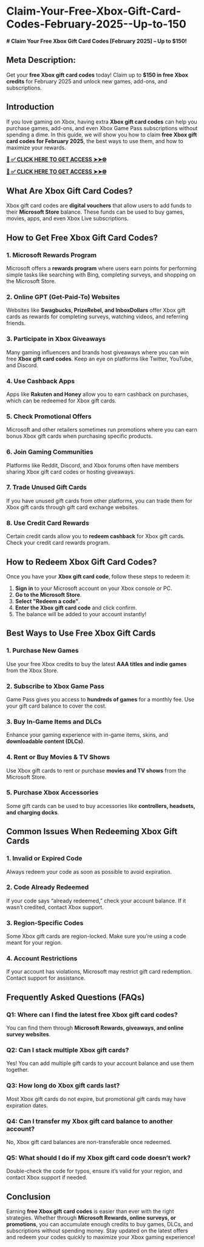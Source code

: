 # Claim-Your-Free-Xbox-Gift-Card-Codes-February-2025--Up-to-150
**# Claim Your Free Xbox Gift Card Codes [February 2025] – Up to $150!**

## **Meta Description:**
Get your **free Xbox gift card codes** today! Claim up to **$150 in free Xbox credits** for February 2025 and unlock new games, add-ons, and subscriptions.

## **Introduction**
If you love gaming on Xbox, having extra **Xbox gift card codes** can help you purchase games, add-ons, and even Xbox Game Pass subscriptions without spending a dime. In this guide, we will show you how to claim **free Xbox gift card codes for February 2025**, the best ways to use them, and how to maximize your rewards.

**[📌 ✅ CLICK HERE TO GET ACCESS ➤➤🌐](https://jahanhubspot.com/xboxgiftcard/)**

**[📌 ✅ CLICK HERE TO GET ACCESS ➤➤🌐](https://jahanhubspot.com/xboxgiftcard/)**

## **What Are Xbox Gift Card Codes?**
Xbox gift card codes are **digital vouchers** that allow users to add funds to their **Microsoft Store** balance. These funds can be used to buy games, movies, apps, and even Xbox Live subscriptions.

## **How to Get Free Xbox Gift Card Codes?**

### **1. Microsoft Rewards Program**
Microsoft offers a **rewards program** where users earn points for performing simple tasks like searching with Bing, completing surveys, and shopping on the Microsoft Store.

### **2. Online GPT (Get-Paid-To) Websites**
Websites like **Swagbucks, PrizeRebel, and InboxDollars** offer Xbox gift cards as rewards for completing surveys, watching videos, and referring friends.

### **3. Participate in Xbox Giveaways**
Many gaming influencers and brands host giveaways where you can win free **Xbox gift card codes**. Keep an eye on platforms like Twitter, YouTube, and Discord.

### **4. Use Cashback Apps**
Apps like **Rakuten and Honey** allow you to earn cashback on purchases, which can be redeemed for Xbox gift cards.

### **5. Check Promotional Offers**
Microsoft and other retailers sometimes run promotions where you can earn bonus Xbox gift cards when purchasing specific products.

### **6. Join Gaming Communities**
Platforms like Reddit, Discord, and Xbox forums often have members sharing Xbox gift card codes or hosting giveaways.

### **7. Trade Unused Gift Cards**
If you have unused gift cards from other platforms, you can trade them for Xbox gift cards through gift card exchange websites.

### **8. Use Credit Card Rewards**
Certain credit cards allow you to **redeem cashback** for Xbox gift cards. Check your credit card rewards program.

## **How to Redeem Xbox Gift Card Codes?**
Once you have your **Xbox gift card code**, follow these steps to redeem it:

1. **Sign in** to your Microsoft account on your Xbox console or PC.
2. **Go to the Microsoft Store**.
3. **Select "Redeem a code"**.
4. **Enter the Xbox gift card code** and click confirm.
5. The balance will be added to your account instantly!

## **Best Ways to Use Free Xbox Gift Cards**

### **1. Purchase New Games**
Use your free Xbox credits to buy the latest **AAA titles and indie games** from the Xbox Store.

### **2. Subscribe to Xbox Game Pass**
Game Pass gives you access to **hundreds of games** for a monthly fee. Use your gift card balance to cover the cost.

### **3. Buy In-Game Items and DLCs**
Enhance your gaming experience with in-game items, skins, and **downloadable content (DLCs)**.

### **4. Rent or Buy Movies & TV Shows**
Use Xbox gift cards to rent or purchase **movies and TV shows** from the Microsoft Store.

### **5. Purchase Xbox Accessories**
Some gift cards can be used to buy accessories like **controllers, headsets, and charging docks**.

## **Common Issues When Redeeming Xbox Gift Cards**

### **1. Invalid or Expired Code**
Always redeem your code as soon as possible to avoid expiration.

### **2. Code Already Redeemed**
If your code says “already redeemed,” check your account balance. If it wasn’t credited, contact Xbox support.

### **3. Region-Specific Codes**
Some Xbox gift cards are region-locked. Make sure you’re using a code meant for your region.

### **4. Account Restrictions**
If your account has violations, Microsoft may restrict gift card redemption. Contact support for assistance.

## **Frequently Asked Questions (FAQs)**

### **Q1: Where can I find the latest free Xbox gift card codes?**
You can find them through **Microsoft Rewards, giveaways, and online survey websites**.

### **Q2: Can I stack multiple Xbox gift cards?**
Yes! You can add multiple gift cards to your account balance and use them together.

### **Q3: How long do Xbox gift cards last?**
Most Xbox gift cards do not expire, but promotional gift cards may have expiration dates.

### **Q4: Can I transfer my Xbox gift card balance to another account?**
No, Xbox gift card balances are non-transferable once redeemed.

### **Q5: What should I do if my Xbox gift card code doesn’t work?**
Double-check the code for typos, ensure it’s valid for your region, and contact Xbox support if needed.

## **Conclusion**
Earning **free Xbox gift card codes** is easier than ever with the right strategies. Whether through **Microsoft Rewards, online surveys, or promotions**, you can accumulate enough credits to buy games, DLCs, and subscriptions without spending money. Stay updated on the latest offers and redeem your codes quickly to maximize your Xbox gaming experience!
